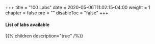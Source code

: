 +++
title = "100 Labs"
date = 2020-05-06T11:02:15-04:00
weight = 1
chapter = false
pre = ""
disableToc = "false"
+++

#### List of labs available
{{% children description="true" /%}}
